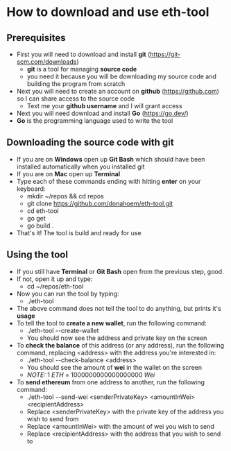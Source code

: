 # How to download and use eth-tool
## Prerequisites
- First you will need to download and install **git** (https://git-scm.com/downloads)
  - **git** is a tool for managing **source code**
  - you need it because you will be downloading my source code and building the program from scratch
- Next you will need to create an account on **github** (https://github.com) so I can share access to the source code
  - Text me your **github username** and I will grant access
-  Next you will need download and install **Go** (https://go.dev/)
  - **Go** is the programming language used to write  the tool
## Downloading the source code with git
- If you are on **Windows** open up **Git Bash** which should have been installed automatically when you installed git
- If you are on **Mac** open up **Terminal**
- Type each of these commands ending with hitting **enter** on your keyboard:
	- mkdir ~/repos && cd repos
	- git clone https://github.com/donahoem/eth-tool.git
	- cd eth-tool
	- go get
	- go build .
- That's it!  The tool is build and ready for use
## Using the tool
- If you still have **Terminal** or **Git Bash** open from the previous step, good.
- If not, open it up and type:
	- cd ~/repos/eth-tool
- Now you can run the tool by typing:
	- ./eth-tool
- The above command does not tell the tool to do anything, but prints it's **usage**
- To tell the tool to **create a new wallet**, run the following command:
	- ./eth-tool --create-wallet
	- You should now see the address and private key on the screen
- To **check the balance** of this address (or any address), run the following command, replacing <address\> with the address you're interested in:
	- ./eth-tool --check-balance <address\>
	- You should see the amount of **wei** in the wallet on the screen
	- *NOTE:* 1 _ETH_ = 1000000000000000000 _Wei_
- To **send ethereum** from one address to another, run the following command:
	- ./eth-tool --send-wei <senderPrivateKey\> <amountInWei\> <recipientAddress\> 
	- Replace <senderPrivateKey\> with the private key of the address you wish to send from
	- Replace <amountInWei\> with the amount of wei you wish to send
	- Replace <recipientAddress\> with the address that you wish to send to
